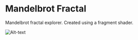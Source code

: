 # Mandelbrot Fractal
Mandelbrot fractal explorer. Created using a fragment shader.

![Alt-text](Screenshots/ZoomIn.gif?raw=true)
